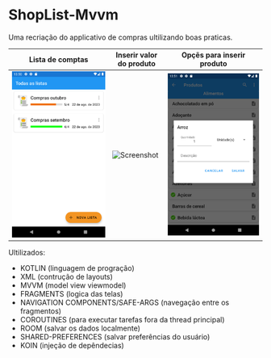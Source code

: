 # ShopList-Mvvm

Uma recriação do applicativo de compras ultilizando boas praticas.

| Lista de comptas                   | Inserir valor do produto                         | Opçẽs para inserir produto                     |
|------------------------------------|--------------------------------------------------|------------------------------------------------|
| ![Screenshot](screen_shot/Screenshot_20230822_135051.png) | ![Screenshot](Screenshot_20230822_135223.png) | ![Screenshot](screen_shot/Screenshot_20230822_135159.png) |

Ultilizados:
* KOTLIN (linguagem de progração)
* XML (contrução de layouts)
* MVVM (model view viewmodel)
* FRAGMENTS (logica das telas)
* NAVIGATION COMPONENTS/SAFE-ARGS (navegação entre os fragmentos)
* COROUTINES (para executar tarefas fora da thread principal)
* ROOM (salvar os dados localmente)
* SHARED-PREFERENCES (salvar preferências do usuário)
* KOIN (injeção de depêndecias)
